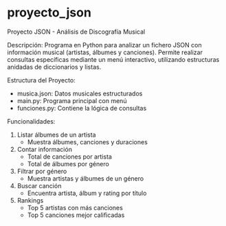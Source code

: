 # proyecto_json
Proyecto JSON - Análisis de Discografía Musical

Descripción:
Programa en Python para analizar un fichero JSON con información musical (artistas, álbumes y canciones). Permite realizar consultas específicas mediante un menú interactivo, utilizando estructuras anidadas de diccionarios y listas.

Estructura del Proyecto:
- musica.json: Datos musicales estructurados
- main.py: Programa principal con menú
- funciones.py: Contiene la lógica de consultas

Funcionalidades:
1. Listar álbumes de un artista
   - Muestra álbumes, canciones y duraciones
2. Contar información
   - Total de canciones por artista
   - Total de álbumes por género
3. Filtrar por género
   - Muestra artistas y álbumes de un género
4. Buscar canción
   - Encuentra artista, álbum y rating por título
5. Rankings
   - Top 5 artistas con más canciones
   - Top 5 canciones mejor calificadas
